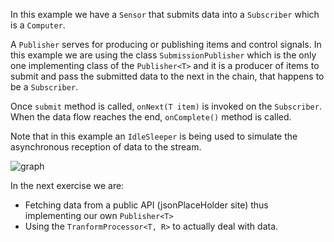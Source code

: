 In this example we have a ``Sensor`` that submits data into
a ``Subscriber`` which is a ``Computer``.

A ``Publisher`` serves for producing or publishing items and control signals.
In this example we are using the class ``SubmissionPublisher`` which is the only one
implementing class of the ``Publisher<T>`` and it is a producer of items to submit and 
pass the submitted data to the next in the chain, that happens to be a ``Subscriber``.

Once ``submit`` method is called, ``onNext(T item)`` is invoked on the ``Subscriber``. When the data flow
reaches the end, ``onComplete()`` method is called.

Note that in this example an ``IdleSleeper`` is being used to simulate the asynchronous reception of data to the stream.

![graph](https://user-images.githubusercontent.com/19231158/66255020-9e546900-e776-11e9-85fc-e4154aa6d104.png)


In the next exercise we are:

- Fetching data from a public API (jsonPlaceHolder site) thus implementing our own ``Publisher<T>``
- Using the ``TranformProcessor<T, R>`` to actually deal with data.


